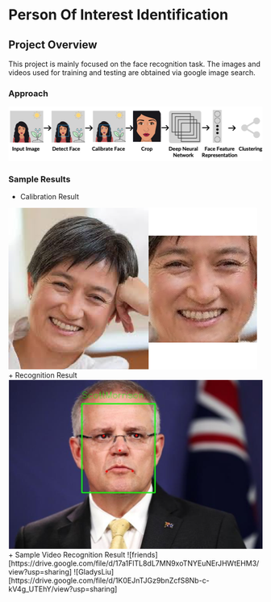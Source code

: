 # Person Of Interest Identification

##  Project Overview
This project is mainly focused on the face recognition task. The images and videos used for training and testing are obtained via google image search.


### Approach
<img src="https://github.com/KikiMax7/PersonOfInterestIdentification/blob/master/demoResult/approach.png">

### Sample Results
+ Calibration Result
<img src="https://github.com/KikiMax7/PersonOfInterestIdentification/blob/master/demoResult/calibration.png">
+ Recognition Result
<img src="https://github.com/KikiMax7/PersonOfInterestIdentification/blob/master/demoResult/recognition.png">
+ Sample Video Recognition Result
![friends][https://drive.google.com/file/d/17a1FlTL8dL7MN9xoTNYEuNErJHWtEHM3/view?usp=sharing]
![GladysLiu][https://drive.google.com/file/d/1K0EJnTJGz9bnZcfS8Nb-c-kV4g_UTEhY/view?usp=sharing]
